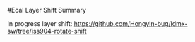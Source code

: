 #Ecal Layer Shift Summary

In progress layer shift:
https://github.com/Hongyin-bug/ldmx-sw/tree/iss904-rotate-shift



